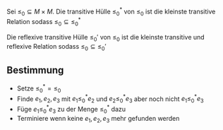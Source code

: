 Sei $\leq_0 \subseteq M\times M$. Die transitive Hülle $\leq_0^*$ von $\leq_0$ ist die kleinste transitive Relation sodass $\leq_0 \subseteq \leq_0^*$

Die reflexive transitive Hülle $\leq_0'$ von $\leq_0$ ist die kleinste transitive und reflexive Relation sodass $\leq_0 \subseteq \leq_0'$


## Bestimmung

- Setze $\leq_0^* = \leq_0$
- Finde $e_1, e_2, e_3$ mit $e_1 \leq_0^* e_2$ und $e_2 \leq_0^* e_3$ aber noch nicht $e_1 \leq_0^* e_3$
- Füge $e_1 \leq_0^* e_3$ zu der Menge $\leq_0^*$ dazu
- Terminiere wenn keine $e_1, e_2, e_3$ mehr gefunden werden

